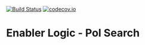 [![Build Status](https://api.travis-ci.org/symbiote-h2020/EnablerLogicPoISearch.svg?branch=staging)](https://api.travis-ci.org/symbiote-h2020/EnablerLogicPoISearch)
[![codecov.io](https://codecov.io/github/symbiote-h2020/EnablerLogicPoISearch/branch/master/graph/badge.svg)](https://codecov.io/github/symbiote-h2020/EnablerLogicPoISearch)

# Enabler Logic - PoI Search
